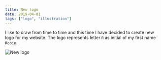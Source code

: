 ```yaml
---
title: New logo
date: 2019-04-01
tags: ["logo", "illustration"]
---
```


I like to draw from time to time and this time I have decided to create new logo for my website.
The logo represents letter `R` as initial of my first name `Robin`.

![New logo](https://zerodayz.gitlab.io/img/avatar-icon.png)
